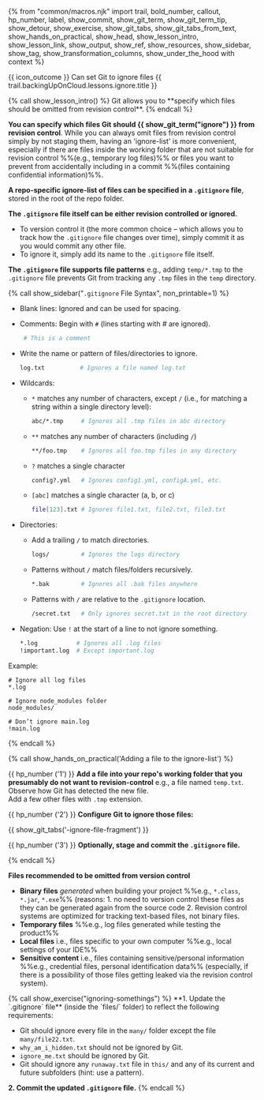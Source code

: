 {% from "common/macros.njk" import trail, bold_number, callout, hp_number, label, show_commit, show_git_term, show_git_term_tip, show_detour, show_exercise, show_git_tabs, show_git_tabs_from_text, show_hands_on_practical, show_head, show_lesson_intro, show_lesson_link, show_output, show_ref, show_resources, show_sidebar, show_tag, show_transformation_columns, show_under_the_hood with context %}

<span id="prereqs"></span>
<span id="outcomes">{{ icon_outcome }} Can set Git to ignore files</span>
<span id="title">{{ trail.backingUpOnCloud.lessons.ignore.title }}</span>

<div id="body">
{% call show_lesson_intro() %}
Git allows you to **specify which files should be omitted from revision control**.
{% endcall %}

**You can specify which files Git should {{ show_git_term("ignore") }} from revision control**. While you can always omit files from revision control simply by not staging them, having an 'ignore-list' is more convenient, especially if there are files inside the working folder that are not suitable for revision control %%(e.g., temporary log files)%% or files you want to prevent from accidentally including in a commit %%(files containing confidential information)%%.

**A repo-specific ignore-list of files can be specified in a `.gitignore` file**, stored in the root of the repo folder.

**The `.gitignore` file itself can be either revision controlled or ignored.**

* To version control it (the more common choice – which allows you to track how the `.gitignore` file changes over time), simply commit it as you would commit any other file.
* To ignore it, simply add its name to the `.gitignore` file itself.

**The `.gitignore` file supports file patterns** e.g., adding `temp/*.tmp` to the `.gitignore` file prevents Git from tracking any `.tmp` files in the `temp` directory.

{% call show_sidebar("`.gitignore` File Syntax", non_printable=1) %}

* Blank lines: Ignored and can be used for spacing.
* Comments: Begin with `#` (lines starting with # are ignored).
  ```bash
   # This is a comment
   ```
* Write the name or pattern of files/directories to ignore.
  ```bash
  log.txt          # Ignores a file named log.txt
  ```
* Wildcards:
  * `*` matches any number of characters, except `/` (i.e., for matching a string within a single directory level):
    ```bash
    abc/*.tmp     # Ignores all .tmp files in abc directory
    ```
  * `**` matches any number of characters (including `/`)
    ```bash
    **/foo.tmp    # Ignores all foo.tmp files in any directory
    ```
  * `?` matches a single character
    ```bash
    config?.yml   # Ignores config1.yml, configA.yml, etc.
    ```
  * `[abc]` matches a single character (a, b, or c)
    ```bash
    file[123].txt # Ignores file1.txt, file2.txt, file3.txt
    ```

* Directories:
  * Add a trailing `/` to match directories.
    ```bash
    logs/         # Ignores the logs directory
    ```
  * Patterns without `/` match files/folders recursively.
    ```bash
    *.bak         # Ignores all .bak files anywhere
    ```
  * Patterns with `/` are relative to the `.gitignore` location.
    ```bash
    /secret.txt   # Only ignores secret.txt in the root directory
    ```

* Negation: Use `!` at the start of a line to not ignore something.
  ```bash
  *.log           # Ignores all .log files
  !important.log  # Except important.log
  ```

Example:
```bash{heading=".gitignore"}
# Ignore all log files
*.log

# Ignore node_modules folder
node_modules/

# Don’t ignore main.log
!main.log
```
{% endcall %}

{% call show_hands_on_practical('Adding a file to the ignore-list')  %}

{{ hp_number ('1') }} **Add a file into your repo's working folder that you presumably do not want to revision-control** e.g., a file named `temp.txt`. Observe how Git has detected the new file.<br>
Add a few other files with `.tmp` extension.

{{ hp_number ('2') }} **Configure Git to ignore those files:**

{{ show_git_tabs('-ignore-file-fragment') }}

{{ hp_number ('3') }} **Optionally, stage and commit the `.gitignore` file.**

{% endcall %} <!-- end HOP -->

**Files recommended to be omitted from version control**

* **Binary files** _generated_ when building your project %%e.g., `*.class`, `*.jar`, `*.exe`%% (reasons: 1. no need to version control these files as they can be generated again from the source code 2. Revision control systems are optimized for tracking text-based files, not binary files.
* **Temporary files** %%e.g., log files generated while testing the product%%
* **Local files** i.e., files specific to your own computer %%e.g., local settings of your IDE%%
* **Sensitive content** i.e., files containing sensitive/personal information %%e.g., credential files, personal identification data%% (especially, if there is a possibility of those files getting leaked via the revision control system).

</div>

<div id="extras">
{% call show_exercise("ignoring-somethings") %}
**1. Update the `.gitignore` file** (inside the `files/` folder) to reflect the following requirements:

* Git should ignore every file in the `many/` folder except the file `many/file22.txt`.
* `why_am_i_hidden.txt` should not be ignored by Git.
* `ignore_me.txt` should be ignored by Git.
* Git should ignore any `runaway.txt` file in `this/` and any of its current and future subfolders (hint: use a pattern).

**2. Commit the updated `.gitignore` file.**
{% endcall %}
</div>
